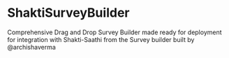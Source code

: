 # ShaktiSurveyBuilder
Comprehensive Drag and Drop Survey Builder made ready for deployment for integration with Shakti-Saathi from the Survey builder built by @archishaverma
